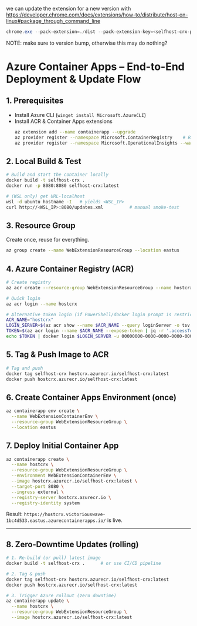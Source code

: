 
we can update the extension for a new version with
<https://developer.chrome.com/docs/extensions/how-to/distribute/host-on-linux#package_through_command_line>
```ps1
chrome.exe --pack-extension=./dist --pack-extension-key=<selfhost-crx-pack-ext-key.pem>
```
NOTE: make sure to version bump, otherwise this may do nothing?

# Azure Container Apps – End-to-End Deployment & Update Flow

## 1. Prerequisites
- Install Azure CLI (`winget install Microsoft.AzureCLI`)
- Install ACR & Container Apps extensions
  ```bash
  az extension add --name containerapp --upgrade
  az provider register --namespace Microsoft.ContainerRegistry    # Required once
  az provider register --namespace Microsoft.OperationalInsights --wait  # Required once
  ```

## 2. Local Build & Test
```bash
# Build and start the container locally
docker build -t selfhost-crx .
docker run -p 8080:8080 selfhost-crx:latest

# (WSL only) get URL-localhost
wsl -d ubuntu hostname -I   # yields <WSL_IP>
curl http://<WSL_IP>:8080/updates.xml          # manual smoke-test
```

## 3. Resource Group
Create once, reuse for everything.
```bash
az group create --name WebExtensionResourceGroup --location eastus
```

## 4. Azure Container Registry (ACR)
```bash
# Create registry
az acr create --resource-group WebExtensionResourceGroup --name hostcrx --sku Basic

# Quick login
az acr login --name hostcrx

# Alternative token login (if PowerShell/docker login prompt is restrictive)
ACR_NAME="hostcrx"
LOGIN_SERVER=$(az acr show --name $ACR_NAME --query loginServer -o tsv | tr -d '\r')
TOKEN=$(az acr login --name $ACR_NAME --expose-token | jq -r '.accessToken')
echo $TOKEN | docker login $LOGIN_SERVER -u 00000000-0000-0000-0000-000000000000 --password-stdin
```

## 5. Tag & Push Image to ACR
```bash
# Tag and push
docker tag selfhost-crx hostcrx.azurecr.io/selfhost-crx:latest
docker push hostcrx.azurecr.io/selfhost-crx:latest
```

## 6. Create Container Apps Environment (once)
```bash
az containerapp env create \
  --name WebExtensionContainerEnv \
  --resource-group WebExtensionResourceGroup \
  --location eastus
```

## 7. Deploy Initial Container App
```bash
az containerapp create \
  --name hostcrx \
  --resource-group WebExtensionResourceGroup \
  --environment WebExtensionContainerEnv \
  --image hostcrx.azurecr.io/selfhost-crx:latest \
  --target-port 8080 \
  --ingress external \
  --registry-server hostcrx.azurecr.io \
  --registry-identity system
```

Result: `https://hostcrx.victoriouswave-1bc4d533.eastus.azurecontainerapps.io/` is live.

---

## 8. Zero-Downtime Updates (rolling)
```bash
# 1. Re-build (or pull) latest image
docker build -t selfhost-crx .      # or use CI/CD pipeline

# 2. Tag & push
docker tag selfhost-crx hostcrx.azurecr.io/selfhost-crx:latest
docker push hostcrx.azurecr.io/selfhost-crx:latest

# 3. Trigger Azure rollout (zero downtime)
az containerapp update \
  --name hostcrx \
  --resource-group WebExtensionResourceGroup \
  --image hostcrx.azurecr.io/selfhost-crx:latest
```

